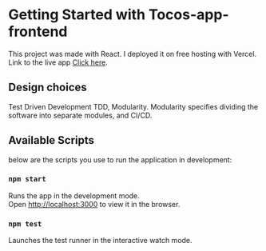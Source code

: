 # Getting Started with Tocos-app-frontend

This project was made with React.
I deployed it on free hosting with Vercel. Link to the live app [Click here](https://tocos-app-frontend.vercel.app).

## Design choices

Test Driven Development TDD,
Modularity. Modularity specifies dividing the software into separate modules,
and CI/CD.

## Available Scripts

below are the scripts you use to run the application in development:

### `npm start`

Runs the app in the development mode.\
Open [http://localhost:3000](http://localhost:3000) to view it in the browser.

### `npm test`

Launches the test runner in the interactive watch mode.
